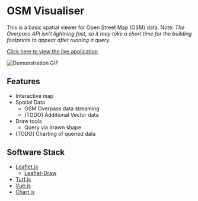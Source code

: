 # OSM Visualiser

This is a basic spatial viewer for Open Street Map (OSM) data.
Note: _The Overpass API isn't lightning fast, so it may take a short time for the building footprints to appear after running a query_.

[Click here to view the live application](https://alanscandrett.github.io/osm-data-inspector-beta/dist/)

![Demonstration GIF](https://i.imgur.com/eHDukCV.gif)

## Features

* Interactive map
* Spatial Data
  * OSM Overpass data streaming
  * [TODO] Additional Vector data
* Draw tools
  * Query via drawn shape
* [TODO] Charting of queried data

## Software Stack

* [Leaflet.js](https://leafletjs.com/)
  * [Leaflet-Draw](https://github.com/geoman-io/leaflet-geoman)
* [Turf.js](https://turfjs.org/)
* [Vue.js](https://github.com/vue-leaflet/Vue2Leaflet)
* [Chart.js](https://github.com/apexcharts/vue-apexcharts)
